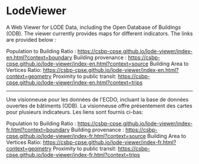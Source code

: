 # LodeViewer

A Web Viewer for LODE Data, including the Open Database of Buildings (ODB). The viewer currently provides maps for different indicators. The links are provided below :

Population to Building Ratio : https://csbp-cpse.github.io/lode-viewer/index-en.html?context=boundary
Building provenance : https://csbp-cpse.github.io/lode-viewer/index-en.html?context=source
Building Area to Vertices Ratio: https://csbp-cpse.github.io/lode-viewer/index-en.html?context=geometry
Proximity to public transit: https://csbp-cpse.github.io/lode-viewer/index-en.html?context=trips

---------------------------------------------------------------------

Une visionneuse pour les données de l'ECDO, incluant la base de données ouvertes de bâtiments (ODB). La visionneuse offre présentement des cartes pour plusieurs indicateurs. Les liens sont fournis ci-bas:

Population to Building Ratio : https://csbp-cpse.github.io/lode-viewer/index-fr.html?context=boundary
Building provenance : https://csbp-cpse.github.io/lode-viewer/index-fr.html?context=source
Building Area to Vertices Ratio: https://csbp-cpse.github.io/lode-viewer/index-fr.html?context=geometry
Proximity to public transit: https://csbp-cpse.github.io/lode-viewer/index-fr.html?context=trips

